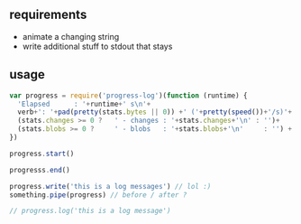 
## requirements 

- animate a changing string
- write additional stuff to stdout that stays



## usage

```js
var progress = require('progress-log')(function (runtime) {
  'Elapsed      : '+runtime+' s\n'+
  verb+': '+pad(pretty(stats.bytes || 0)) +' ('+pretty(speed())+'/s)'+ '\n'+
  (stats.changes >= 0 ?   ' - changes : '+stats.changes+'\n' : '')+
  (stats.blobs >= 0 ?     ' - blobs   : '+stats.blobs+'\n'     : '') +'\n'+
})

progress.start()

progresss.end()

progress.write('this is a log messages') // lol :)
something.pipe(progress) // before / after ?

// progress.log('this is a log message')

```